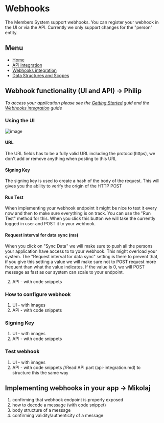 # Webhooks
The Members System support webhooks. You can register your webhook in the UI or via the API. Currently we only support changes for the "person" entity.
## Menu
- [Home](index.md)
- [API integration](api-integration.md)
- [Webhooks integration](webhooks.md)
- [Data Structures and Scopes](data-structures-and-scopes.md)


## Webhook functionality (UI and API) -> Philip
_To access your application please see the [Getting Started](index.md) guid and the [Webhooks integration](webhooks.md) guide_
### Using the UI
![image](https://user-images.githubusercontent.com/12196246/126508777-0de66d0e-d1ab-49dd-971d-40c71776ccc0.png)
#### URL
The URL fields has to be a fully valid URL including the protocol(https), we don't add or remove anything when posting to this URL
#### Signing Key
The signing key is used to create a hash of the body of the request. This will gives you the ability to verify the origin of the HTTP POST  
#### Run Test
When implementing your webhook endpoint it might be nice to test it every now and then to make sure everything is on track. You can use the "Run Test" method for this. When you click this button we will take the currently logged in user and POST it to your webhook.
#### Request interval for data sync (ms)
When you click on "Sync Data" we will make sure to push all the persons your application have access to to your webhook. This might overload your system. The "Request interval for data sync" setting is there to prevent that, if you give this setting a value we will make sure not to POST request more frequent than what the value indicates. If the value is 0, we will POST message as fast as our system can scale to your endpoint.
 
 
 
 
  2. API - with code snippets
### How to configure webhook
  1. UI - with images
  2. API - with code snippets
### Signing Key
  1. UI - with images
  2. API - with code snippets
### Test webhook
  1. UI - with images
  2. API - with code snippets
//Read API part (api-integration.md) to structure this the same way

## Implementing webhooks in your app -> Mikolaj
1. confirming that webhook endpoint is properly exposed
1. how to decode a message (with code snippet)
2. body structure of a message
3. confirming validity/authenticity of a message
